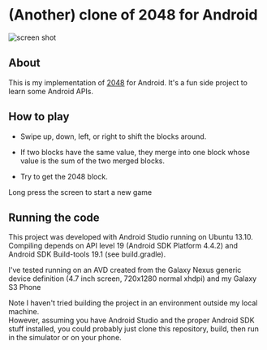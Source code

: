 # (Another) clone of 2048 for Android

![screen shot](https://raw.github.com/jankes/my2048/master/2048.png)

## About

This is my implementation of [2048](http://gabrielecirulli.github.io/2048/) for Android. It's a fun side project to learn some Android APIs.

## How to play

- Swipe up, down, left, or right to shift the blocks around.

- If two blocks have the same value, they merge into one block whose value is the sum of the two merged blocks.

- Try to get the 2048 block.

Long press the screen to start a new game

## Running the code

This project was developed with Android Studio running on Ubuntu 13.10.  
Compiling depends on API level 19 (Android SDK Platform 4.4.2) and Android SDK Build-tools 19.1 (see build.gradle).

I've tested running on an AVD created from the Galaxy Nexus generic device definition (4.7 inch screen, 720x1280 normal xhdpi)
and my Galaxy S3 Phone

Note I haven't tried building the project in an environment outside my local machine.  
However, assuming you have Android Studio and the proper Android SDK stuff installed, you could probably just
clone this repository, build, then run in the simulator or on your phone.
